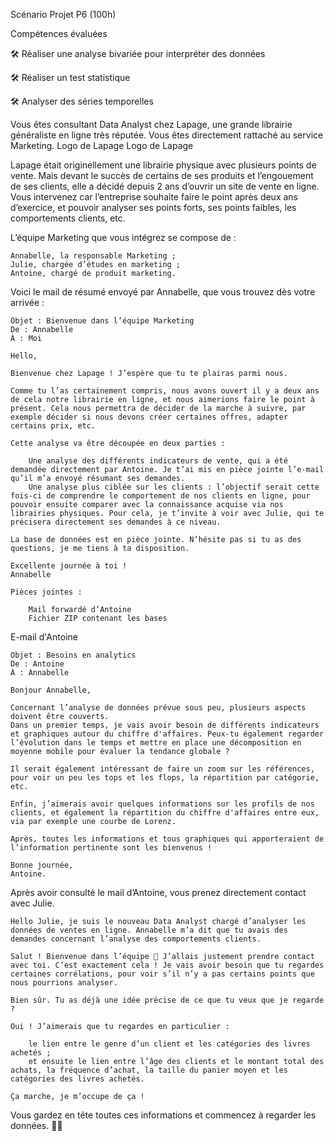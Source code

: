 
Scénario Projet P6 (100h)

Compétences évaluées

🛠 Réaliser une analyse bivariée pour interpréter des données

🛠 Réaliser un test statistique

🛠 Analyser des séries temporelles

Vous êtes consultant Data Analyst chez Lapage, une grande librairie généraliste en ligne très réputée. Vous êtes directement rattaché au service Marketing.
Logo de Lapage
Logo de Lapage

Lapage était originellement une librairie physique avec plusieurs points de vente. Mais devant le succès de certains de ses produits et l’engouement de ses clients, elle a décidé depuis 2 ans d’ouvrir un site de vente en ligne. Vous intervenez car l’entreprise souhaite faire le point après deux ans d’exercice, et pouvoir analyser ses points forts, ses points faibles, les comportements clients, etc.

L’équipe Marketing que vous intégrez se compose de : 

    Annabelle, la responsable Marketing ;
    Julie, chargée d’études en marketing ;
    Antoine, chargé de produit marketing.

Voici le mail de résumé envoyé par Annabelle, que vous trouvez dès votre arrivée :

 

    Objet : Bienvenue dans l’équipe Marketing
    De : Annabelle
    À : Moi

    Hello,

    Bienvenue chez Lapage ! J’espère que tu te plairas parmi nous.

    Comme tu l’as certainement compris, nous avons ouvert il y a deux ans de cela notre librairie en ligne, et nous aimerions faire le point à présent. Cela nous permettra de décider de la marche à suivre, par exemple décider si nous devons créer certaines offres, adapter certains prix, etc.

    Cette analyse va être découpée en deux parties :

        Une analyse des différents indicateurs de vente, qui a été demandée directement par Antoine. Je t’ai mis en pièce jointe l’e-mail qu’il m’a envoyé résumant ses demandes.
        Une analyse plus ciblée sur les clients : l’objectif serait cette fois-ci de comprendre le comportement de nos clients en ligne, pour pouvoir ensuite comparer avec la connaissance acquise via nos librairies physiques. Pour cela, je t’invite à voir avec Julie, qui te précisera directement ses demandes à ce niveau.

    La base de données est en pièce jointe. N’hésite pas si tu as des questions, je me tiens à ta disposition.

    Excellente journée à toi !
    Annabelle

    Pièces jointes :

        Mail forwardé d’Antoine
        Fichier ZIP contenant les bases
  
E-mail d'Antoine

    Objet : Besoins en analytics
    De : Antoine
    À : Annabelle

    Bonjour Annabelle,

    Concernant l’analyse de données prévue sous peu, plusieurs aspects doivent être couverts.
    Dans un premier temps, je vais avoir besoin de différents indicateurs et graphiques autour du chiffre d'affaires. Peux-tu également regarder l’évolution dans le temps et mettre en place une décomposition en moyenne mobile pour évaluer la tendance globale ?

    Il serait également intéressant de faire un zoom sur les références, pour voir un peu les tops et les flops, la répartition par catégorie, etc.

    Enfin, j’aimerais avoir quelques informations sur les profils de nos clients, et également la répartition du chiffre d'affaires entre eux, via par exemple une courbe de Lorenz.

    Après, toutes les informations et tous graphiques qui apporteraient de l’information pertinente sont les bienvenus !

    Bonne journée,
    Antoine.


Après avoir consulté le mail d’Antoine, vous prenez directement contact avec Julie.

    Hello Julie, je suis le nouveau Data Analyst chargé d’analyser les données de ventes en ligne. Annabelle m’a dit que tu avais des demandes concernant l’analyse des comportements clients.

    Salut ! Bienvenue dans l’équipe 🙂 J’allais justement prendre contact avec toi. C’est exactement cela ! Je vais avoir besoin que tu regardes certaines corrélations, pour voir s’il n’y a pas certains points que nous pourrions analyser.

    Bien sûr. Tu as déjà une idée précise de ce que tu veux que je regarde ?

    Oui ! J’aimerais que tu regardes en particulier : 

        le lien entre le genre d’un client et les catégories des livres achetés ;
        et ensuite le lien entre l’âge des clients et le montant total des achats, la fréquence d’achat, la taille du panier moyen et les catégories des livres achetés.

    Ça marche, je m’occupe de ça !

Vous gardez en tête toutes ces informations et commencez à regarder les données. 🕵️‍♂️


